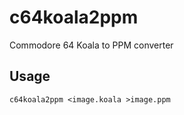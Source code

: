 c64koala2ppm
============

Commodore 64 Koala to PPM converter

Usage
-----

    c64koala2ppm <image.koala >image.ppm
